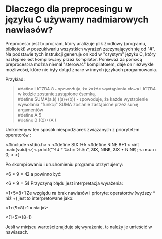 # Dlaczego dla preprocesingu w języku C używamy nadmiarowych nawiasów?

Preprocesor jest to program, który analizuje plik źródłowy (programu, biblioteki) w poszukiwaniu wszystkich wyrażeń zaczynających się od "#". Na podstawie tych instrukcji generuje on kod w "czystym" języku C, który następnie jest kompilowany przez kompilator. Ponieważ za pomocą preprocesora można niemal "sterować" kompilatorem, daje on niezwykłe możliwości, które nie były dotąd znane w innych językach programowania.

Przykład:<br>
>#define LICZBA 8 - spowoduje, że każde wystąpienie słowa LICZBA w kodzie zostanie zastąpione ósemką.<br>
>#define SUMA(a,b) ((a)+(b)) - spowoduje, że każde wystąpienie wywołania "funkcji" SUMA zostanie zastąpione przez sumę argumentów<br>
>#define A  5<br>
>#define B  ((2)+(A))<br>

Unikniemy w ten sposób niespodzianek związanych z priorytetem operatorów :<br>

<#include <stdio.h>
<
<#define SIX 1+5
<#define NINE 8+1
<
<int main(void)
<{
<    printf("%d * %d = %d\n", SIX, NINE, SIX * NINE);
<    return 0;
<
<}

Po skompilowaniu i uruchomieniu programu otrzymujemy:

<6 * 9 = 42
a powinno być:

<6 * 9 = 54
Przyczyną błędu jest interpretacja wyrażenia:

<1+5*8+1
Ze względu na brak nawiasów i priorytet operatorów (wyższy * niż +) jest to interpretowane jako:

<1+(5*8)+1 
a nie jak:

<(1+5)*(8+1)

Jeśli w miejscu wartości znajduje się wyrażenie, to należy je umieścić w nawiasach.
